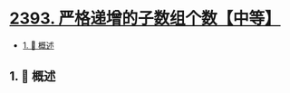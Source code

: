 # [2393. 严格递增的子数组个数【中等】](https://github.com/tnotesjs/TNotes.leetcode/tree/main/notes/2393.%20%E4%B8%A5%E6%A0%BC%E9%80%92%E5%A2%9E%E7%9A%84%E5%AD%90%E6%95%B0%E7%BB%84%E4%B8%AA%E6%95%B0%E3%80%90%E4%B8%AD%E7%AD%89%E3%80%91)

<!-- region:toc -->

- [1. 📝 概述](#1--概述)

<!-- endregion:toc -->

## 1. 📝 概述
